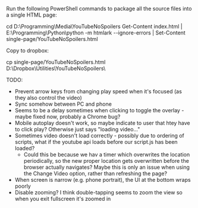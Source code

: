 Run the following PowerShell commands to package all the source files into a single HTML page:

cd D:\Programming\Media\YouTubeNoSpoilers
Get-Content index.html | E:\Programming\Python\python -m htmlark --ignore-errors | Set-Content single-page/YouTubeNoSpoilers.html

Copy to dropbox:

cp single-page/YouTubeNoSpoilers.html D:\Dropbox\Utilities\YouTubeNoSpoilers\


TODO:

* Prevent arrow keys from changing play speed when it's focused (as they also control the video)
* Sync somehow between PC and phone
* Seems to be a delay sometimes when clicking to toggle the overlay - maybe fixed now, probably a Chrome bug?
* Mobile autoplay doesn't work, so maybe indicate to user that htey have to click play? Otherwise just says "loading video..."
* Sometimes video doesn't load correctly - possibly due to ordering of scripts, what if the youtube api loads before our script.js has been loaded?
    * Could this be because we hav a timer which overwrites the location periodically, so the new proper location gets overwritten before the browser actually
    navigates? Maybe this is only an issue when using the Change Video option, rather than refreshing the page?
* When screen is narrow (e.g. phone portrait), the UI at the bottom wraps poorly
* Disable zooming? I think double-tapping seems to zoom the view so when you exit fullscreen it's zoomed in